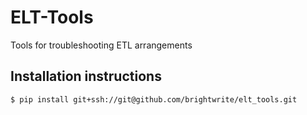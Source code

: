 # ELT-Tools

Tools for troubleshooting ETL arrangements

## Installation instructions

```shell
$ pip install git+ssh://git@github.com/brightwrite/elt_tools.git
```

